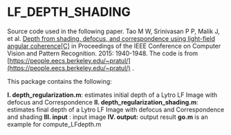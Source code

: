# LF_DEPTH_SHADING

Source code used in the following paper.
Tao M W, Srinivasan P P, Malik J, et al. [Depth from shading, defocus, and correspondence using light-field angular coherence[C]](https://cseweb.ucsd.edu/~ravir/normals_PAMI.pdf) in Proceedings of the IEEE Conference on Computer Vision and Pattern Recognition. 2015: 1940-1948. The code is from [https://people.eecs.berkeley.edu/~pratul/](https://people.eecs.berkeley.edu/~pratul/) . 

This package contains the following:

**I.  depth_regularization.m**: estimates initial depth of a Lytro LF Image with defocus and Correspondence 
**II.  depth_regularization_shading.m**: estimates final depth of a Lytro LF Image with defocus and Correspondence and shading
**III. input** : input image
**IV. output:** output result
**go.m** is an example for compute_LFdepth.m
